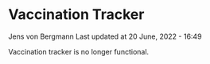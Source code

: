 Vaccination Tracker
================
Jens von Bergmann
Last updated at 20 June, 2022 - 16:49

Vaccination tracker is no longer functional.
